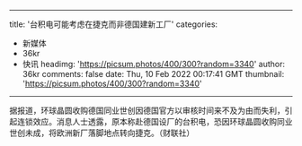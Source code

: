
---
title: '台积电可能考虑在捷克而非德国建新工厂'
categories: 
 - 新媒体
 - 36kr
 - 快讯
headimg: 'https://picsum.photos/400/300?random=3340'
author: 36kr
comments: false
date: Thu, 10 Feb 2022 00:17:41 GMT
thumbnail: 'https://picsum.photos/400/300?random=3340'
---

<div>   
据报道，环球晶圆收购德国同业世创因德国官方以审核时间来不及为由而失利，引起连锁效应。消息人士透露，原本称赴德国设厂的台积电，恐因环球晶圆收购同业世创未成，将欧洲新厂落脚地点转向捷克。（财联社）  
</div>
            